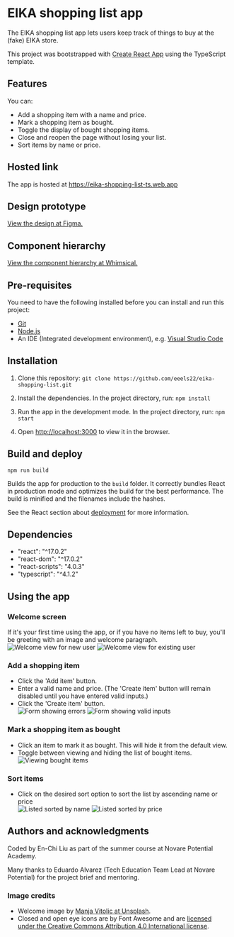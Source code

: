 # EIKA shopping list app

The EIKA shopping list app lets users keep track of things to buy at the (fake) EIKA store.

This project was bootstrapped with [Create React App](https://github.com/facebook/create-react-app) using the TypeScript template.

## Features

You can:

- Add a shopping item with a name and price.
- Mark a shopping item as bought.
- Toggle the display of bought shopping items.
- Close and reopen the page without losing your list.
- Sort items by name or price.

## Hosted link

The app is hosted at https://eika-shopping-list-ts.web.app

## Design prototype

[View the design at Figma.](https://www.figma.com/file/brKqUwVgro4pEbvCf7maE0/Shopping-list?node-id=0%3A1)

## Component hierarchy

[View the component hierarchy at Whimsical.](https://whimsical.com/shopping-list-KTu2Z8eFMtf9E3psbzR2Xm@2Ux7TurymMSmk6jWXHKT)

## Pre-requisites

You need to have the following installed before you can install and run this project:

- [Git](https://git-scm.com/book/en/v2/Getting-Started-Installing-Git)
- [Node.js](https://nodejs.org/en/download/)
- An IDE (Integrated development environment), e.g. [Visual Studio Code](https://code.visualstudio.com/download)

## Installation

1. Clone this repository: `git clone https://github.com/eeels22/eika-shopping-list.git`

2. Install the dependencies. In the project directory, run: `npm install`

3. Run the app in the development mode. In the project directory, run: `npm start`

4. Open [http://localhost:3000](http://localhost:3000) to view it in the browser.

## Build and deploy

`npm run build`

Builds the app for production to the `build` folder. It correctly bundles React in production mode and optimizes the build for the best performance. The build is minified and the filenames include the hashes.

See the React section about [deployment](https://facebook.github.io/create-react-app/docs/deployment) for more information.

## Dependencies

- "react": "^17.0.2"
- "react-dom": "^17.0.2"
- "react-scripts": "4.0.3"
- "typescript": "^4.1.2"

## Using the app

### Welcome screen

If it's your first time using the app, or if you have no items left to buy, you'll be greeting with an image and welcome paragraph.  
![Welcome view for new user](./screenshots/welcome-new-user.png) ![Welcome view for existing user](./screenshots/welcome-existing-user.png)

### Add a shopping item

- Click the 'Add item' button.
- Enter a valid name and price. (The 'Create item' button will remain disabled until you have entered valid inputs.)
- Click the 'Create item' button.  
  ![Form showing errors](./screenshots/item-form-error.png) ![Form showing valid inputs](./screenshots/item-form-valid.png)

### Mark a shopping item as bought

- Click an item to mark it as bought. This will hide it from the default view.
- Toggle between viewing and hiding the list of bought items.  
  ![Viewing bought items](./screenshots/bought-items.png)

### Sort items

- Click on the desired sort option to sort the list by ascending name or price  
  ![Listed sorted by name](./screenshots/list-sorted-name.png) ![Listed sorted by price](./screenshots/list-sorted-price.png)

## Authors and acknowledgments

Coded by En-Chi Liu as part of the summer course at Novare Potential Academy.

Many thanks to Eduardo Alvarez (Tech Education Team Lead at Novare Potential) for the project brief and mentoring.

### Image credits

- Welcome image by [Manja Vitolic at Unsplash](https://unsplash.com/@madhatterzone).
- Closed and open eye icons are by Font Awesome and are [licensed under the Creative Commons Attribution 4.0 International license](https://fontawesome.com/license).
